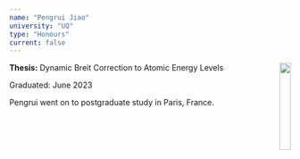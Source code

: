 ```yaml
---
name: "Pengrui Jiao"
university: "UQ"
type: "Honours"
current: false
---
```


<div align="right" width="20%" style="border:20px;">
  <img style="border:10px;" align="right" width="20%" src="{{site.baseurl}}/images/students/Pengrui.jpg">
</div>

**Thesis:** Dynamic Breit Correction to Atomic Energy Levels

Graduated: June 2023

Pengrui went on to postgraduate study in Paris, France.

<br><br>
